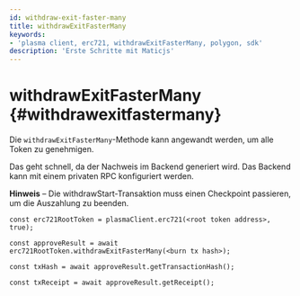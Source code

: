 ```yaml
---
id: withdraw-exit-faster-many
title: withdrawExitFasterMany
keywords:
- 'plasma client, erc721, withdrawExitFasterMany, polygon, sdk'
description: 'Erste Schritte mit Maticjs'
---
```


# withdrawExitFasterMany {#withdrawexitfastermany}

Die `withdrawExitFasterMany`-Methode kann angewandt werden, um alle Token zu genehmigen.

Das geht schnell, da der Nachweis im Backend generiert wird. Das Backend kann mit einem privaten RPC konfiguriert werden.

**Hinweis** – Die withdrawStart-Transaktion muss einen Checkpoint passieren, um die Auszahlung zu beenden.

```
const erc721RootToken = plasmaClient.erc721(<root token address>, true);

const approveResult = await erc721RootToken.withdrawExitFasterMany(<burn tx hash>);

const txHash = await approveResult.getTransactionHash();

const txReceipt = await approveResult.getReceipt();

```
